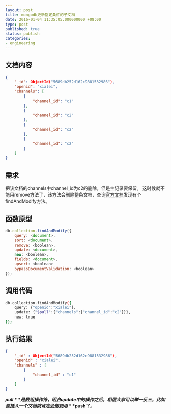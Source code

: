 ```yaml
---
layout: post
title: mongodb更新指定条件的子文档
date: 2016-01-04 11:35:05.000000000 +08:00
type: post
published: true
status: publish
categories:
- engineering
---
```

## 文档内容

```json
{
    "_id": ObjectId("5689db252d162c9881532986"),
    "openid": "xialei",
    "channels": [
        {
            "channel_id": "c1"
        },
        {
            "channel_id": "c2"
        },
        {
            "channel_id": "c2"
        },
        {
            "channel_id": "c2"
        }
    ]
}
```

## 需求
把该文档的channels中channel_id为c2的删除，但是主记录要保留。
这时候就不能用remove方法了，该方法会删除整条文档，查询[官方文档](https://docs.mongodb.org/manual/reference/method/db.collection.findAndModify/#db.collection.findAndModify)发现有个findAndModify方法。
## 函数原型

```javascript
db.collection.findAndModify({
    query: <document>,
    sort: <document>,
    remove: <boolean>,
    update: <document>,
    new: <boolean>,
    fields: <document>,
    upsert: <boolean>
    bypassDocumentValidation: <boolean>
});
```

## 调用代码

```bash
db.collection.findAndModify({
    query: {"openid":"xialei"},
    update: {"$pull":{"channels":{"channel_id":"c2"}}},
    new: true
});
```

## 执行结果

```json
{
    "_id" : ObjectId("5689db252d162c9881532986"),
    "openid" : "xialei",
    "channels" : [ 
        {
            "channel_id" : "c1"
        }
    ]
}
```

**$pull**是数组操作符，明白update中的操作之后，相信大家可以举一反三，比如要插入一个文档就肯定会想到用**$push**了。
